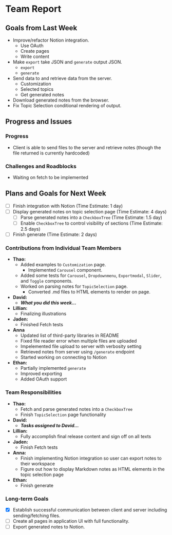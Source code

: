 # Team Report

## Goals from Last Week

- Improve/refactor Notion integration.
  - Use OAuth
  - Create pages
  - Write content
- Make `export` take JSON and `generate` output JSON.
  - `export`
  - `generate`
- Send data to and retrieve data from the server.
  - Customization
  - Selected topics
  - Get generated notes
- Download generated notes from the browser.
- Fix Topic Selection conditional rendering of output.

## Progress and Issues

### Progress

- Client is able to send files to the server and retrieve notes (though the file returned is currently hardcoded)

### Challenges and Roadblocks

- Waiting on fetch to be implemented

## Plans and Goals for Next Week

- [ ] Finish integration with Notion (Time Estimate: 1 day)
- [ ] Display generated notes on topic selection page (Time Estimate: 4 days)
  - [ ] Parse generated notes into a `CheckboxTree` (Time Estimate: 1.5 day)
  - [ ] Enable `CheckboxTree` to control visibility of sections (Time Estimate: 2.5 days)
- [ ] Finish generate (Time Estimate: 2 days)

### Contributions from Individual Team Members

- **Thao:**
  - Added examples to `Customization` page.
    - Implemented `Carousel` component.
  - Added some tests for `Carousel`, `Dropdownmenu`, `Exportmodal`, `Slider`, and `Toggle` components.
  - Worked on parsing notes for `TopicSelection` page.
    - Converted .md files to HTML elements to render on page.
- **David:**
  - **_What you did this week..._**
- **Lillian:**
  - Finalizing illustrations
- **Jaden:**
  - Finished Fetch tests
- **Anna**
  - Updated list of third-party libraries in README
  - Fixed file reader error when multiple files are uploaded
  - Impelemented file upload to server with verbosity setting
  - Retrieved notes from server using `/generate` endpoint
  - Started working on connecting to Notion
- **Ethan:**
  - Partially implemented `generate`
  - Improved exporting
  - Added OAuth support

### Team Responsibilities

- **Thao:**
  - Fetch and parse generated notes into a `CheckboxTree`
  - Finish `TopicSelection` page functionality
- **David:**
  - **_Tasks assigned to David..._**
- **Lillian:**
  - Fully accomplish final release content and sign off on all texts
- **Jaden:**
  - Finish Fetch tests
- **Anna:**
  - Finish implementing Notion integration so user can export notes to their workspace
  - Figure out how to display Markdown notes as HTML elements in the topic selection page
- **Ethan:**
  - Finish generate

### Long-term Goals

- [x] Establish successful communication between client and server including sending/fetching files.
- [ ] Create all pages in application UI with full functionality.
- [ ] Export generated notes to Notion.
